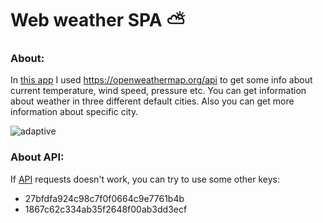 # Web weather SPA :partly_sunny:

### About:
In [this app](https://dantrofimov.github.io/weather-app/#/) I used https://openweathermap.org/api to get some info about current temperature, wind speed, pressure etc. You can get information about weather in three different  default cities. Also you can get more information about specific city.


![adaptive](https://github.com/chackydude/weather-app/raw/master/weather-app/public/gifs/adaptive-2.gif)

### About API:

If [API](https://openweathermap.org/api) requests doesn't work, you can try to use some other keys:
* 27bfdfa924c98c7f0f0664c9e7761b4b
* 1867c62c334ab35f2648f00ab3dd3ecf


